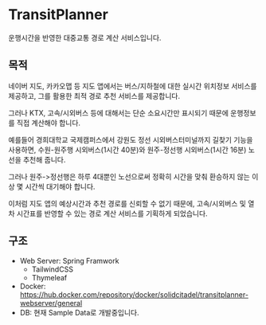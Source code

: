 # TransitPlanner
운행시간을 반영한 대중교통 경로 계산 서비스입니다.

## 목적
네이버 지도, 카카오맵 등 지도 앱에서는 버스/지하철에 대한 실시간 위치정보 서비스를 제공하고, 그를 활용한 최적 경로 추천 서비스를 제공합니다.

그러나 KTX, 고속/시외버스 등에 대해서는 단순 소요시간만 표시되기 때문에 운행정보를 직접 계산해야 합니다.

예를들어 경희대학교 국제캠퍼스에서 강원도 정선 시외버스터미널까지 길찾기 기능을 사용하면, 수원-원주행 시외버스(1시간 40분)와 원주-정선행 시외버스(1시간 16분) 노선을 추천해 줍니다.

그러나 원주->정선행은 하루 4대뿐인 노선으로써 정확히 시간을 맞춰 환승하지 않는 이상 몇 시간씩 대기해야 합니다.

이처럼 지도 앱의 예상시간과 추천 경로를 신뢰할 수 없기 때문에, 고속/시외버스 및 열차 시간표를 반영할 수 있는 경로 계산 서비스를 기획하게 되었습니다.

## 구조
- Web Server: Spring Framwork
  - TailwindCSS
  - Thymeleaf
- Docker: https://hub.docker.com/repository/docker/solidcitadel/transitplanner-webserver/general
- DB: 현재 Sample Data로 개발중입니다.
